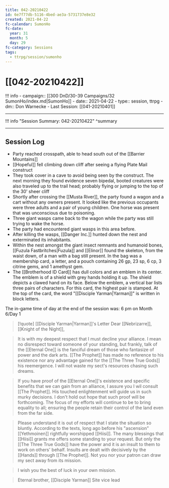 ```yaml
---
title: 042-20210422
id: 6e7f77db-5116-4bed-ae3a-5731737e8e32
created: 2021-04-22
fc-calendar: SumonHo
fc-date:
  year: 31
  month: 5
  day: 29
fc-category: Sessions
tags:
  - ttrpg/session/sumonho
---
```


# [[042-20210422]]

!!! info
    - campaign:: [[300 DnD/30-39 Campaigns/32 SumonHo/index.md|SumonHo]]
    - date:: 2021-04-22
    - type:: session, ttrpg
    - dm:: Don Warnecke
    - Last Session: [[041-20210401]]


---

!!! info "Session Summary: 042-20210422"
    ^summary

---

## Session Log

- Party reached crosspath, able to head south out of the [[Barrier Mountains]]
- [[Hopeful]] fell climbing down cliff after seeing a flying Plate Mail construct
- They took cover in a cave to avoid being seen by the construct. The next morning they found evidence seven bipedal, booted creatures were also traveled up to the trail head; probably flying or jumping to the top of the 30' sheer cliff
- Shortly after crossing the [[Musta River]], the party found a wagon and a cart without any owners present. It looked like the previous occupants were three adults and a pair of young children. One horse was present that was unconscious due to poisoning.
- Three giant wasps came back to the wagon while the party was still trying to wake the horse.
- The party had encountered giant wasps in this area before.
- After killing the wasps, [[Danger Inc.]] hunted down the nest and exterminated its inhabitants.
- Within the nest amongst the giant insect remnants and humanoid bones, [[Fuzula Fastbritches|Fuzula]] and [[Elinor]] found the skeleton, from the waist down, of a man with a bag still present. In the bag was a membership card, a letter, and a pouch containing 26 gp, 23 sp, 6 cp, 3 citrine gems, and 1 amethyst gem.
- The [[Brotherhood ID Card]] has dull colors and an emblem in its center. The emblem is of a shield with grey hands holding it up. The shield depicts a clawed hand on its face. Below the emblem, a vertical bar lists three pairs of characters. For this card, the highest pair is stamped. At the top of the card, the word "[[Disciple Yarman|Yarman]]" is written in block letters.

The in-game time of day at the end of the session was: 6 pm on Month 6/Day 1 

>[!quote] [[Disciple Yarman|Yarman]]'s Letter
>Dear [[Nebrizarre]], [[Knight of the Night]],
    
>It is with my deepest respect that I must decline your alliance. I mean no disrespect toward someone of your standing, but frankly, talk of the [[Eternal One]] is the fanciful dream of those who fantasize of power and the dark arts. [[The Prophet]] has made no reference to his existence nor any advantage gained for the [[The Three True Gods]] his reemergence. I will not waste my sect's resources chasing such dreams.
    
>If you have proof of the [[Eternal One]]'s existence and specific benefits that we can gain from an alliance, I assure you I wil consult [[The Prophet]]. His touched enlightenment will guide us in such murky decisions. I don't hold out hope that such proof will be forthcoming. The focus of my efforts will continue to be to bring equality to all; ensuring the people retain their control of the land even from the far side.
    
>Please understand it is out of respect that I state the situation so bluntly. According to the texts, long ago before his "ascension" [[Yethmoinen]] rightfully worshipped [[Hiisi]]. The many blessings that [[Hiisi]] grants me offers some standing to your request. But only the [[The Three True Gods]] have the power and it is an insult to them to work on others' behalf. Insults are dealt with decisively by the [[Hands]] through [[The Prophet]]. Not you nor your patron can draw my sect away from its mission.
    
>I wish you the best of luck in your own mission.
    
>Eternal brother,
>[[Disciple Yarman]]
>Site vice lead
    



